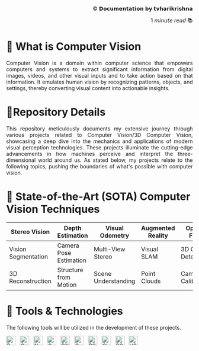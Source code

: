 <p align="right">© 𝗗𝗼𝗰𝘂𝗺𝗲𝗻𝘁𝗮𝘁𝗶𝗼𝗻 𝗯𝘆 𝘁𝘃𝗵𝗮𝗿𝗶𝗸𝗿𝗶𝘀𝗵𝗻𝗮</p>
<p align="right">1 𝘮𝘪𝘯𝘶𝘵𝘦 𝘳𝘦𝘢𝘥 📚 </p>

# 🔻 What is Computer Vision
<p align='justify'>Computer Vision is a domain within computer science that empowers computers and systems to extract significant information from digital images, videos, and other visual inputs and to take action based on that information. It emulates human vision by recognizing patterns, objects, and settings, thereby converting visual content into actionable insights.</p>

# 🔻Repository Details
<p align='justify'>This repository meticulously documents my extensive journey through various projects related to Computer Vision/3D Computer Vision, showcasing a deep dive into the mechanics and applications of modern visual perception technologies. These projects illuminate the cutting-edge advancements in how machines perceive and interpret the three-dimensional world around us. As stated below, my projects relate to the following topics, pushing the boundaries of what's possible with computer vision.</p>

# 🔻 State-of-the-Art (SOTA) Computer Vision Techniques

|    Stereo Vision      |      Depth Estimation     |     Visual Odometry     |    Augmented Reality    |        Optical Flow       |
|-----------------------|---------------------------|-------------------------|-------------------------|---------------------------|
|  Vision Segmentation  |  Camera Pose Estimation   |    Multi-View Stereo    |       Visual SLAM       |    3D Object Detection    |
|   3D Reconstruction   |  Structure from Motion    |   Scene Understanding   |      Point Clouds       |     Camera Calibration    |

# 🔻 Tools & Technologies
The following tools will be utilized in the development of these projects.


<img src="https://img.shields.io/badge/Python-3776AB.svg?&style=flat-square&logo=python&logoColor=white" alt="Python" style="height: 25px;"/> &nbsp; <img src="https://img.shields.io/badge/C++-004482.svg?&style=flat-square&logo=cplusplus&logoColor=white" alt="C++" style="height: 25px;"/> &nbsp; <img src="https://img.shields.io/badge/Numpy-013243.svg?&style=flat-square&logo=numpy&logoColor=white" alt="Numpy" style="height: 25px;"/> &nbsp; <img src="https://img.shields.io/badge/OpenCV-5C3EE8.svg?&style=flat-square&logo=opencv&logoColor=white" alt="OpenCV" style="height: 25px;"/> &nbsp; <img src="https://img.shields.io/badge/Pillow-FFD43B.svg?&style=flat-square&logo=python&logoColor=blue" alt="Pillow" style="height: 25px;"/> &nbsp; <img src="https://img.shields.io/badge/Open3D-4B8BBE.svg?&style=flat-square&logo=python&logoColor=white" alt="Open3D" style="height: 25px;"/> &nbsp; <img src="https://img.shields.io/badge/PCL-568203.svg?&style=flat-square&logo=cplusplus&logoColor=white" alt="PCL" style="height: 25px;"/> &nbsp; <img src="https://img.shields.io/badge/Cloud%20Compare-A42E2B.svg?&style=flat-square&logo=cplusplus&logoColor=white" alt="Cloud Compare" style="height: 25px;"/> &nbsp; <img src="https://img.shields.io/badge/PCL-0078D6.svg?&style=flat-square&logo=windows&logoColor=white" alt="PCL" style="height: 25px;"/> &nbsp; <img src="https://img.shields.io/badge/VSCode-007ACC.svg?&style=flat-square&logo=visual-studio-code&logoColor=white" alt="VSCode" style="height: 25px;"/>
